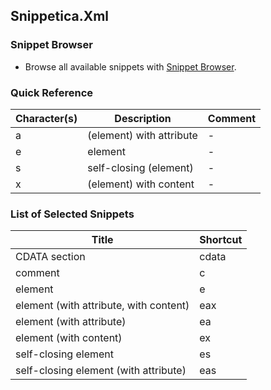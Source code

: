 ## Snippetica.Xml

### Snippet Browser

* Browse all available snippets with [Snippet Browser](http://pihrt.net/Snippetica/Snippets?Engine=VisualStudioCode&Language=Xml).

### Quick Reference

Character\(s\) | Description | Comment
------------ | ----------- | -------
a|\(element\) with attribute|\-
e|element|\-
s|self\-closing \(element\)|\-
x|\(element\) with content|\-

### List of Selected Snippets

Title | Shortcut
----- | --------
CDATA section|cdata
comment|c
element|e
element \(with attribute, with content\)|eax
element \(with attribute\)|ea
element \(with content\)|ex
self\-closing element|es
self\-closing element \(with attribute\)|eas
